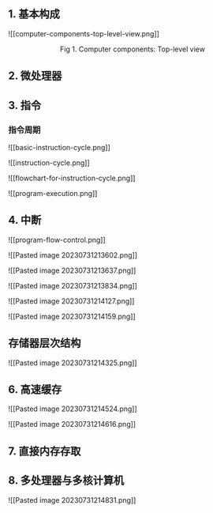 ## 1. 基本构成
![[computer-components-top-level-view.png]]
<center>Fig 1. Computer components: Top-level view</center>

## 2. 微处理器

## 3. 指令

### 指令周期
![[basic-instruction-cycle.png]]

![[instruction-cycle.png]]

![[flowchart-for-instruction-cycle.png]]

![[program-execution.png]]

## 4. 中断
![[program-flow-control.png]]

![[Pasted image 20230731213602.png]]

![[Pasted image 20230731213637.png]]

![[Pasted image 20230731213834.png]]

![[Pasted image 20230731214127.png]]

![[Pasted image 20230731214159.png]]

## 存储器层次结构
![[Pasted image 20230731214325.png]]

## 6. 高速缓存
![[Pasted image 20230731214524.png]]

![[Pasted image 20230731214616.png]]

## 7. 直接内存存取

## 8. 多处理器与多核计算机
![[Pasted image 20230731214831.png]]
